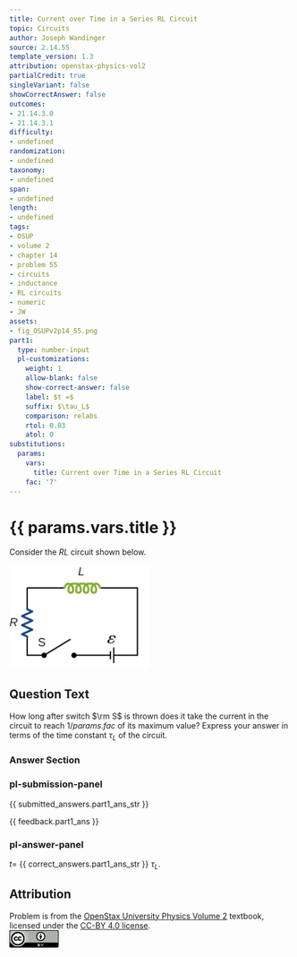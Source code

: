 ```yaml
---
title: Current over Time in a Series RL Circuit
topic: Circuits
author: Joseph Wandinger
source: 2.14.55
template_version: 1.3
attribution: openstax-physics-vol2
partialCredit: true
singleVariant: false
showCorrectAnswer: false
outcomes:
- 21.14.3.0
- 21.14.3.1
difficulty:
- undefined
randomization:
- undefined
taxonomy:
- undefined
span:
- undefined
length:
- undefined
tags:
- OSUP
- volume 2
- chapter 14
- problem 55
- circuits
- inductance
- RL circuits
- numeric
- JW
assets:
- fig_OSUPv2p14_55.png
part1:
  type: number-input
  pl-customizations:
    weight: 1
    allow-blank: false
    show-correct-answer: false
    label: $t =$
    suffix: $\tau_L$
    comparison: relabs
    rtol: 0.03
    atol: 0
substitutions:
  params:
    vars:
      title: Current over Time in a Series RL Circuit
    fac: '7'
---
```

# {{ params.vars.title }}
Consider the $RL$ circuit shown below.

<img src="fig_OSUPv2p14_55.png" width=250>

## Question Text

How long after switch $\rm S$ is thrown does it take the current in the circuit to reach $1/{{ params.fac }}$ of its maximum value?
Express your answer in terms of the time constant $\tau_L$ of the circuit.

### Answer Section

### pl-submission-panel

{{ submitted_answers.part1_ans_str }}

{{ feedback.part1_ans }}

### pl-answer-panel

$t =$ {{ correct_answers.part1_ans_str }} $\tau_L$.

## Attribution

Problem is from the [OpenStax University Physics Volume 2](https://openstax.org/details/books/university-physics-volume-2) textbook, licensed under the [CC-BY 4.0 license](https://creativecommons.org/licenses/by/4.0/).<br>![Image representing the Creative Commons 4.0 BY license.](https://raw.githubusercontent.com/firasm/bits/master/by.png)